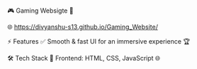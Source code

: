 🎮 Gaming Websigte 🚀

🌐 https://divyanshu-s13.github.io/Gaming_Website/

⚡ Features
✅ Smooth & fast UI for an immersive experience 🏆

🛠 Tech Stack
🔹 Frontend: HTML, CSS, JavaScript 🌐


